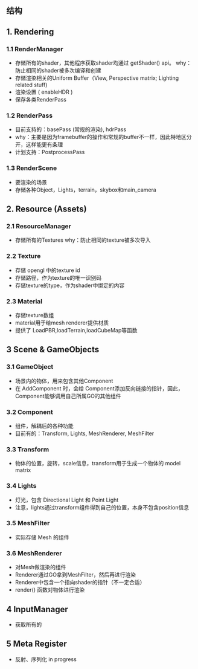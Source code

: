 ## 结构

## 1. Rendering

### 1.1 RenderManager

+ 存储所有的shader，其他程序获取shader均通过 getShader() api。
  why：防止相同的shader被多次编译和创建
+ 存储渲染相关的Uniform Buffer（View, Perspective matrix; 
  Lighting related stuff) 
+ 渲染设置 ( enableHDR )
+ 保存各类RenderPass

### 1.2 RenderPass

+ 目前支持的：basePass (常规的渲染), hdrPass
+ why：主要是因为framebuffer的操作和常规的buffer不一样，因此特地区分开，这样能更有条理
+ 计划支持：PostprocessPass

### 1.3 RenderScene

+ 要渲染的场景
+ 存储各种Object，Lights，terrain，skybox和main_camera

## 2. Resource (Assets)

### 2.1 ResourceManager

+ 存储所有的Textures
  why：防止相同的texture被多次导入

### 2.2 Texture

+ 存储 opengl 中的texture id
+ 存储路径，作为texture的唯一识别码
+ 存储texture的type，作为shader中绑定的内容

### 2.3 Material 

+ 存储texture数组
+ material用于给mesh renderer提供材质
+ 提供了 LoadPBR,loadTerrain,loadCubeMap等函数

## 3 Scene & GameObjects

### 3.1 GameObject

+ 场景内的物体，用来包含其他Component
+ 在 AddComponent 时，会给 Component添加反向链接的指针，因此，Component能够调用自己所属GO的其他组件

### 3.2 Component

+ 组件，解耦后的各种功能
+ 目前有的：Transform, Lights, MeshRenderer, MeshFilter

### 3.3 Transform 

+ 物体的位置，旋转，scale信息，transform用于生成一个物体的 model matrix 

### 3.4 Lights 

+ 灯光，包含 Directional Light 和 Point Light
+ 注意，lights通过transform组件得到自己的位置，本身不包含position信息

### 3.5 MeshFilter

+ 实际存储 Mesh 的组件

### 3.6 MeshRenderer

+ 对Mesh做渲染的组件
+ Renderer通过GO拿到MeshFilter，然后再进行渲染
+ Renderer中包含一个指向shader的指针（不一定合适）
+ render() 函数对物体进行渲染

## 4 InputManager

+ 获取所有的

## 5 Meta Register

+ 反射、序列化 in progress